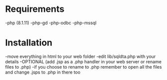 # Requirements
-php (8.1.11)
-php-gd
-php-odbc
-php-mssql
# Installation
-move everything in html to your web folder
-edit lib/sqldta.php with your details
-OPTIONAL (add .jsp as a .php handler in your web server or rename files to .php)
-if you choose to rename to .php remember to open all the files and change .jsps to .php in there too
